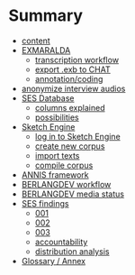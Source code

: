 # Summary

- [content][1]
- [EXMARALDA][2]
	- [transcription workflow][3]
	- [export .exb to CHAT][4]
	- [annotation/coding][5]
- [anonymize interview audios][6]
- [SES Database][7]
	- [columns explained][8]
	- [possibilities][9]
- [Sketch Engine][10]
	- [log in to Sketch Engine][11]
	- [create new corpus][12]
	- [import texts][13]
	- [compile corpus][14]
- [ANNIS framework][15]
- [BERLANGDEV workflow][16]
- [BERLANGDEV media status][17]
- [SES findings][18]
	- [001][19]
	- [002][20]
	- [003][21]
	- [accountability][22]
	- [distribution analysis][23]
- [Glossary / Annex][24]

[1]:	a_intro.md
[2]:	e1_exmaralda0.md
[3]:	e1_exmaralda2.md
[4]:	e1_exmaralda.md
[5]:	e1_exmaralda3a.md
[6]:	f_audacity.md
[7]:	c_sesdb01.md
[8]:	d_sesdb002.md
[9]:	e_sesdb003.md
[10]:	g_pageske0.md
[11]:	h_page001.md
[12]:	i_page003.md
[13]:	j_page004.md
[14]:	k_page005.md
[15]:	l_annis01.md
[16]:	m_berlangdev01.md
[17]:	n_ses-status.md
[18]:	o_findings00.md
[19]:	p_findings01.md
[20]:	q_findings02.md
[21]:	r_findings03.md
[22]:	s_sesdb004.md
[23]:	t_sesdist001.md
[24]:	z1_annex.md
